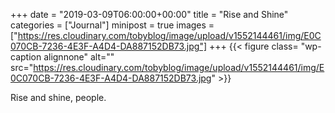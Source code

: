 +++
date = "2019-03-09T06:00:00+00:00"
title = "Rise and Shine"
categories = ["Journal"]
minipost = true
images = ["https://res.cloudinary.com/tobyblog/image/upload/v1552144461/img/E0C070CB-7236-4E3F-A4D4-DA887152DB73.jpg"]
+++
{{< figure class= "wp-caption alignnone" alt="" src="https://res.cloudinary.com/tobyblog/image/upload/v1552144461/img/E0C070CB-7236-4E3F-A4D4-DA887152DB73.jpg" >}}

Rise and shine, people. 

